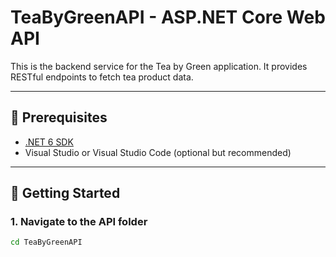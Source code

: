 # TeaByGreenAPI - ASP.NET Core Web API

This is the backend service for the Tea by Green application. It provides RESTful endpoints to fetch tea product data.

---

## 🔧 Prerequisites

- [.NET 6 SDK](https://dotnet.microsoft.com/download/dotnet/6.0)
- Visual Studio or Visual Studio Code (optional but recommended)

---

## 🚀 Getting Started

### 1. Navigate to the API folder

```bash
cd TeaByGreenAPI
